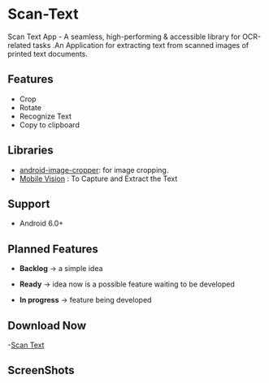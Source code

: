 # Scan-Text
Scan Text App - A seamless, high-performing &amp; accessible library for OCR-related tasks .An Application for extracting text from scanned images of printed text documents.

## Features
- Crop
- Rotate
- Recognize Text
- Copy to clipboard
  
## Libraries
- [android-image-cropper](https://github.com/ArthurHub/Android-Image-Cropper): for image cropping.
- [Mobile Vision](https://developers.google.com/ml-kit/vision/text-recognition/android) : To Capture and Extract the Text

## Support
- Android 6.0+

## Planned Features

- **Backlog**     → a simple idea 

- **Ready**       → idea now is a possible feature waiting to be developed

- **In progress** → feature being developed

## Download Now 

-[Scan Text](https://mega.nz/file/SvIgRBgD#rnzfZmZNdxm49qAyQMZfcG6OqY_M6-nUIXXpfwpJziU)

## ScreenShots





